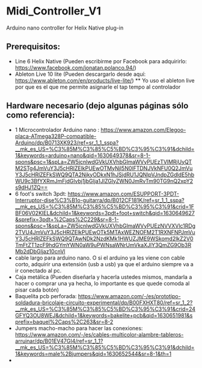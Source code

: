 # Midi_Controller_V1
Arduino nano controller for Helix Native plug-in

## Prerequisitos:
- Line 6 Helix Native (Pueden escribirme por Facebook para adquirirlo: https://www.facebook.com/jonatan.polanco.94/)
- Ableton Live 10 lite (Pueden descargarlo desde aquí: https://www.ableton.com/en/products/live-lite/) ** Yo uso el ableton live por que es el que me permite asignarle el tap tempo al controlador

## Hardware necesario (dejo algunas páginas sólo como referencia):
- 1 Microcontrolador Arduino nano : https://www.amazon.com/Elegoo-placa-ATmega328P-compatible-Arduino/dp/B0713XK923/ref=sr_1_1_sspa?__mk_es_US=%C3%85M%C3%85%C5%BD%C3%95%C3%91&dchild=1&keywords=arduino+nano&qid=1630649378&sr=8-1-spons&psc=1&spLa=ZW5jcnlwdGVkUXVhbGlmaWVyPUEzTVlMRjUyQTM2STg4JmVuY3J5cHRlZElkPUEwOTMyNjI5N0lFTDNJVkNFU0Q2JmVuY3J5cHRlZEFkSWQ9QTA2NjkyODkxN1hJSjdRU1JQNlpVJndpZGdldE5hbWU9c3BfYXRmJmFjdGlvbj1jbGlja1JlZGlyZWN0JmRvTm90TG9nQ2xpY2s9dHJ1ZQ==
- 6 foot's switch 3pdt: https://www.amazon.com/ESUPPORT-3PDT-Interruptor-dise%C3%B1o-guitarra/dp/B012CF181K/ref=sr_1_1_sspa?__mk_es_US=%C3%85M%C3%85%C5%BD%C3%95%C3%91&crid=1FBF06V02KIEL&dchild=1&keywords=3pdt+foot+switch&qid=1630649627&sprefix=3pdt+%2Caps%2C229&sr=8-1-spons&psc=1&spLa=ZW5jcnlwdGVkUXVhbGlmaWVyPUEzNVVXVlc1RDg2TVU4JmVuY3J5cHRlZElkPUEwOTk5MTAxWEZNOFM2T1RXNFNPJmVuY3J5cHRlZEFkSWQ9QTAwNDk2NzdKMk1HWUZJME9WSkomd2lkZ2V0TmFtZT1zcF9hdGYmYWN0aW9uPWNsaWNrUmVkaXJlY3QmZG9Ob3RMb2dDbGljaz10cnVl
- cable largo para arduino nano. O si el arduino ya les viene con cable corto, adquirir una extensión (usb a usb) ya que el arduino siempre va a ir conectado al pc.
- Caja metálica (Pueden diseñarla y hacerla ustedes mismos, mandarla a hacer o comprar una ya hecha, lo importante es que quede comoda al pisar cada botón)
- Baquelita pcb perforada: https://www.amazon.com/-/es/prototipo-soldadura-bricolaje-circuito-experimental/dp/B00FXHXT80/ref=sr_1_2?__mk_es_US=%C3%85M%C3%85%C5%BD%C3%95%C3%91&crid=24GFYQ3OU8WEJ&dchild=1&keywords=bakelite+pcb&qid=1630651981&sprefix=baquel%2Caps%2C263&sr=8-2
- Jumpers macho-macho para hacer las conexiones: https://www.amazon.com/-/es/cables-multicolor-alambre-tableros-arruinar/dp/B01EV47GI4/ref=sr_1_1?__mk_es_US=%C3%85M%C3%85%C5%BD%C3%95%C3%91&dchild=1&keywords=male%2Bjumpers&qid=1630652544&sr=8-1&th=1
- 
